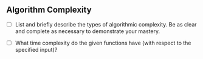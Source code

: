 ## Algorithm Complexity
* [ ] List and briefly describe the types of algorithmic complexity. Be as clear and complete as necessary to demonstrate your mastery.

* [ ] What time complexity do the given functions have (with respect to the specified input)?

